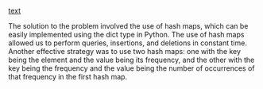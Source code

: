 [text](https://www.hackerrank.com/challenges/frequency-queries/problem?isFullScreen=true&h_l=interview&playlist_slugs%5B%5D=interview-preparation-kit&playlist_slugs%5B%5D=dictionaries-hashmaps)


The solution to the problem involved the use of hash maps, which can be easily implemented using the dict type in Python. The use of hash maps allowed us to perform queries, insertions, and deletions in constant time. Another effective strategy was to use two hash maps: one with the key being the element and the value being its frequency, and the other with the key being the frequency and the value being the number of occurrences of that frequency in the first hash map.